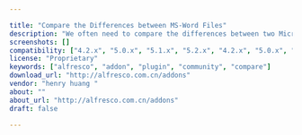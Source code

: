 ```yaml
---

title: "Compare the Differences between MS-Word Files"
description: "We often need to compare the differences between two Microsoft Word files, or the differences between one file but with different versions. Base on this addon, you can compare Word files automatically. All you need to do is move the files you want to compare in a same folder, it will automatically generate a new differential file. When you open the differential file, youâ€™ll see all differences points within in the files."
screenshots: []
compatibility: ["4.2.x", "5.0.x", "5.1.x", "5.2.x", "4.2.x", "5.0.x", "5.1.x", "5.2.x"]
license: "Proprietary"
keywords: ["alfresco", "addon", "plugin", "community", "compare"]
download_url: "http://alfresco.com.cn/addons"
vendor: "henry huang ‌"
about: ""
about_url: "http://alfresco.com.cn/addons"
draft: false

---
```

